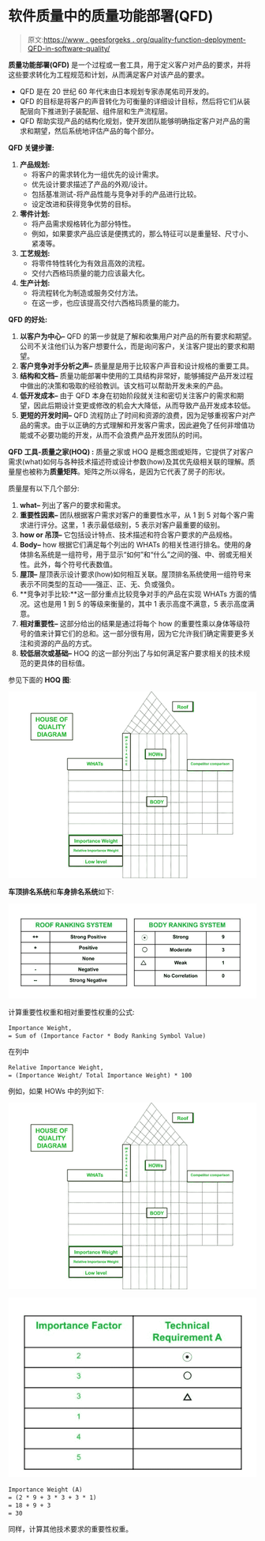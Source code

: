 # 软件质量中的质量功能部署(QFD)

> 原文:[https://www . geesforgeks . org/quality-function-deployment-QFD-in-software-quality/](https://www.geeksforgeeks.org/quality-function-deployment-qfd-in-software-quality/)

**质量功能部署(QFD)** 是一个过程或一套工具，用于定义客户对产品的要求，并将这些要求转化为工程规范和计划，从而满足客户对该产品的要求。

*   QFD 是在 20 世纪 60 年代末由日本规划专家赤尾佑司开发的。
*   QFD 的目标是将客户的声音转化为可衡量的详细设计目标，然后将它们从装配层向下推进到子装配层、组件层和生产流程层。
*   QFD 帮助实现产品的结构化规划，使开发团队能够明确指定客户对产品的需求和期望，然后系统地评估产品的每个部分。

**QFD 关键步骤:**

1.  **产品规划:**
    *   将客户的需求转化为一组优先的设计需求。
    *   优先设计要求描述了产品的外观/设计。
    *   包括基准测试-将产品性能与竞争对手的产品进行比较。
    *   设定改进和获得竞争优势的目标。
2.  **零件计划:**
    *   将产品需求规格转化为部分特性。
    *   例如，如果要求产品应该是便携式的，那么特征可以是重量轻、尺寸小、紧凑等。
3.  **工艺规划:**
    *   将零件特性转化为有效且高效的流程。
    *   交付六西格玛质量的能力应该最大化。
4.  **生产计划:**
    *   将流程转化为制造或服务交付方法。
    *   在这一步，也应该提高交付六西格玛质量的能力。

**QFD 的好处:**

1.  **以客户为中心–**
    QFD 的第一步就是了解和收集用户对产品的所有要求和期望。公司不关注他们认为客户想要什么，而是询问客户，关注客户提出的要求和期望。
2.  **客户竞争对手分析之声–**
    质量屋是用于比较客户声音和设计规格的重要工具。
3.  **结构和文档–**
    质量功能部署中使用的工具结构非常好，能够捕捉产品开发过程中做出的决策和吸取的经验教训。该文档可以帮助开发未来的产品。
4.  **低开发成本–**
    由于 QFD 本身在初始阶段就关注和密切关注客户的需求和期望，因此后期设计变更或修改的机会大大降低，从而导致产品开发成本较低。
5.  **更短的开发时间–**
    QFD 流程防止了时间和资源的浪费，因为足够重视客户对产品的需求。由于以正确的方式理解和开发客户需求，因此避免了任何非增值功能或不必要功能的开发，从而不会浪费产品开发团队的时间。

**QFD 工具-质量之家(HOQ) :**
质量之家或 HOQ 是概念图或矩阵，它提供了对客户需求(what)如何与各种技术描述符或设计参数(how)及其优先级相关联的理解。质量屋也被称为**质量矩阵**。矩阵之所以得名，是因为它代表了房子的形状。

质量屋有以下几个部分:

1.  **what–**
    列出了客户的要求和需求。
2.  **重要性因素–**
    团队根据客户需求对客户的重要性水平，从 1 到 5 对每个客户需求进行评分。这里，1 表示最低级别，5 表示对客户最重要的级别。
3.  **how or 吊顶–**
    它包括设计特点、技术描述和符合客户要求的产品规格。
4.  **Body–**
    how 根据它们满足每个列出的 WHATs 的相关性进行排名。使用的身体排名系统是一组符号，用于显示“如何”和“什么”之间的强、中、弱或无相关性。此外，每个符号代表数值。
5.  **屋顶–**
    屋顶表示设计要求(how)如何相互关联。屋顶排名系统使用一组符号来表示不同类型的互动——强正、正、无、负或强负。
6.  **竞争对手比较:**这一部分重点比较竞争对手的产品在实现 WHATs 方面的情况。这也是用 1 到 5 的等级来衡量的，其中 1 表示高度不满意，5 表示高度满意。
7.  **相对重要性–**
    这部分给出的结果是通过将每个 how 的重要性乘以身体等级符号的值来计算它们的总和。这一部分很有用，因为它允许我们确定需要更多关注和资源的产品的方式。
8.  **较低层次或基础–**
    HOQ 的这一部分列出了与如何满足客户要求相关的技术规范的更具体的目标值。

参见下面的 **HOQ 图**:

![](img/152be98ae901509d2e28a1d2569153d9.png)

**车顶排名系统**和**车身排名系统**如下:

![](img/6a1626ffbffd2a349a6de127b5e86c6b.png)

计算重要性权重和相对重要性权重的公式:

```
Importance Weight, 
= Sum of (Importance Factor * Body Ranking Symbol Value) 
```

在列中

```
Relative Importance Weight, 
= (Importance Weight/ Total Importance Weight) * 100 
```

例如，如果 HOWs 中的列如下:

![](img/152be98ae901509d2e28a1d2569153d9.png)

![](img/4891f0767de7e1176955460fb18eb88a.png)

```
Importance Weight (A) 
= (2 * 9 + 3 * 3 + 3 * 1) 
= 18 + 9 + 3 
= 30 
```

同样，计算其他技术要求的重要性权重。